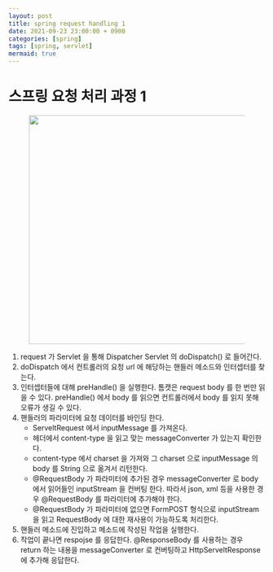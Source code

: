 ```yaml
---
layout: post
title: spring request handling 1
date: 2021-09-23 23:00:00 + 0900
categories: [spring]
tags: [spring, servlet]
mermaid: true
---
```

# 스프링 요청 처리 과정 1

<figure>
  <img src="https://user-images.githubusercontent.com/13375810/134381785-9ba80f37-4068-4afd-8660-a3fda3376ea6.png" height="450" />
</figure>

1. request 가 Servlet 을 통해 Dispatcher Servlet 의 doDispatch() 로 들어간다.
2. doDispatch 에서 컨트롤러의 요청 url 에 해당하는 핸들러 메소드와 인터셉터를 찾는다.
3. 인터셉터들에 대해 preHandle() 을 실행한다. 톰캣은 request body 를 한 번만 읽을 수 있다. preHandle() 에서 body 를 읽으면 컨트롤러에서 body 를 읽지 못해 오류가 생길 수 있다.
4. 핸들러의 파라미터에 요청 데이터를 바인딩 한다. 
   - ServeltRequest 에서 inputMessage 를 가져온다.
   - 헤더에서 content-type 을 읽고 맞는 messageConverter 가 있는지 확인한다.
   - content-type 에서 charset 을 가져와 그 charset 으로 inputMessage 의 body 를 String 으로 옮겨서 리턴한다.
   - @RequestBody 가 파라미터에 추가된 경우 messageConverter 로 body 에서 읽어들인 inputStream 을 컨버팅 한다. 따라서 json, xml 등을 사용한 경우 @RequestBody 를 파라미터에 추가해야 한다.
   - @RequestBody 가 파라미터에 없으면 FormPOST 형식으로 inputStream 을 읽고 RequestBody 에 대한 재사용이 가능하도록 처리한다.
5. 핸들러 메소드에 진입하고 메소드에 작성된 작업을 실행한다.
6. 작업이 끝나면 respojse 를 응답한다. @ResponseBody 를 사용하는 경우 return 하는 내용을 messageConverter 로 컨버팅하고 HttpServeltResponse 에 추가해 응답한다.